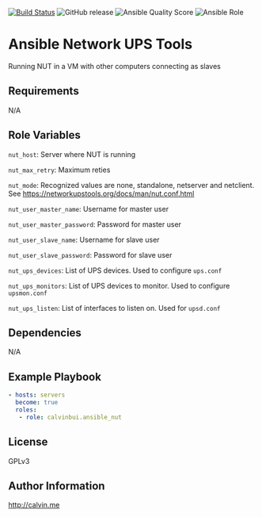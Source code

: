 [![Build Status](https://travis-ci.com/calvinbui/ansible-nut.svg?branch=master)](https://travis-ci.com/calvinbui/ansible-nut)
![GitHub release](https://img.shields.io/github/release/calvinbui/ansible-nut.svg)
![Ansible Quality Score](https://img.shields.io/ansible/quality/36575.svg)
![Ansible Role](https://img.shields.io/ansible/role/d/36575.svg)

# Ansible Network UPS Tools

Running NUT in a VM with other computers connecting as slaves

##  Requirements

N/A

## Role Variables

`nut_host`: Server where NUT is running

`nut_max_retry`: Maximum reties

`nut_mode`: Recognized values are none, standalone, netserver and netclient. See https://networkupstools.org/docs/man/nut.conf.html

`nut_user_master_name`: Username for master user

`nut_user_master_password`: Password for master user

`nut_user_slave_name`: Username for slave user

`nut_user_slave_password`: Password for slave user

`nut_ups_devices`: List of UPS devices. Used to configure `ups.conf`

`nut_ups_monitors`: List of UPS devices to monitor. Used to configure `upsmon.conf`

`nut_ups_listen`: List of interfaces to listen on. Used for `upsd.conf`

## Dependencies

N/A

## Example Playbook

```yaml
- hosts: servers
  become: true
  roles:
   - role: calvinbui.ansible_nut
```

## License

GPLv3

## Author Information

http://calvin.me
